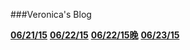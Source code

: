 ###Veronica's Blog

[__06/21/15__](http://tbxy09.github.io/062115.html)
[__06/22/15__](http://tbxy09.github.io/062215.html)
[__06/22/15晚__](http://tbxy09.github.io/062215晚.html)
[__06/23/15__](http://tbxy09.github.io/062315.html)
